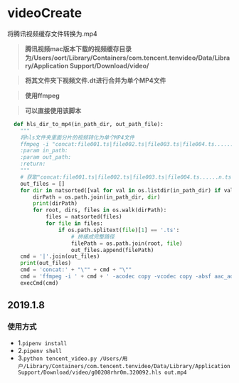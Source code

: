 # videoCreate
将腾讯视频缓存文件转换为.mp4

> **腾讯视频mac版本下载的视频缓存目录为/Users/oort/Library/Containers/com.tencent.tenvideo/Data/Library/Application Support/Download/video/**

> **将其文件夹下视频文件.dt进行合并为单个MP4文件**

> **使用ffmpeg**

> **可以直接使用该脚本**

```python
  def hls_dir_to_mp4(in_path_dir, out_path_file):
    """
    将hls文件夹里面分片的视频转化为单个MP4文件
    ffmpeg -i "concat:file001.ts|file002.ts|file003.ts|file004.ts......n.ts" -acodec copy -vcodec copy -absf aac_adtstoasc out.mp4
    :param in_path:
    :param out_path:
    :return:
    """
    # 获取"concat:file001.ts|file002.ts|file003.ts|file004.ts......n.ts"列表参数
    out_files = []
    for dir in natsorted([val for val in os.listdir(in_path_dir) if val.startswith(in_path_dir.split("/")[-1])]):
        dirPath = os.path.join(in_path_dir, dir)
        print(dirPath)
        for root, dirs, files in os.walk(dirPath):
            files = natsorted(files)
            for file in files:
                if os.path.splitext(file)[1] == '.ts':
                    # 拼接成完整路径
                    filePath = os.path.join(root, file)
                    out_files.append(filePath)
    cmd = '|'.join(out_files)
    print(out_files)
    cmd = 'concat:' + "\"" + cmd + "\""
    cmd = 'ffmpeg -i ' + cmd + ' -acodec copy -vcodec copy -absf aac_adtstoasc ' + out_path_file
    execCmd(cmd)
```
## 2019.1.8

### 使用方式
- 1.```pipenv install```
- 2.```pipenv shell```
- 3.```python tencent_video.py /Users/用户/Library/Containers/com.tencent.tenvideo/Data/Library/Application Support/Download/video/g00208rhr0m.320092.hls out.mp4```
